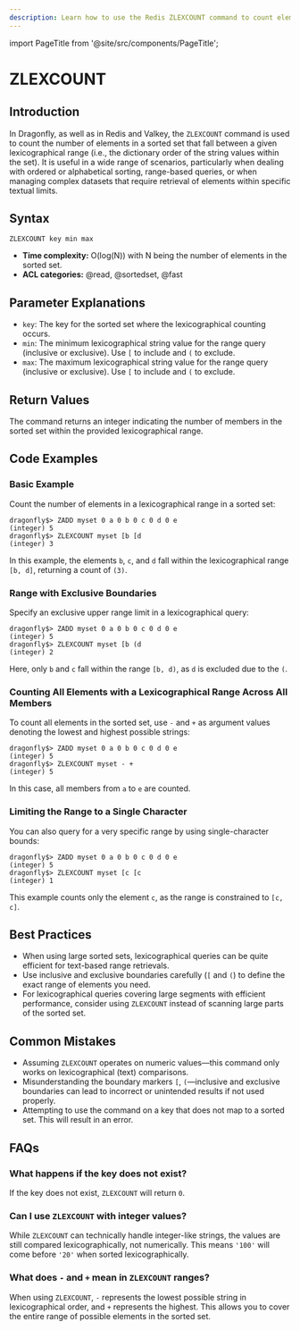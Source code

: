 ```yaml
---
description: Learn how to use the Redis ZLEXCOUNT command to count elements in a sorted set between two lexicographical values, plus expert tips beyond the official Redis docs.
---
```


import PageTitle from '@site/src/components/PageTitle';

# ZLEXCOUNT

<PageTitle title="Redis ZLEXCOUNT Explained (Better Than Official Docs)" />

## Introduction

In Dragonfly, as well as in Redis and Valkey, the `ZLEXCOUNT` command is used to count the number of elements in a sorted set that fall between a given lexicographical range (i.e., the dictionary order of the string values within the set).
It is useful in a wide range of scenarios, particularly when dealing with ordered or alphabetical sorting, range-based queries, or when managing complex datasets that require retrieval of elements within specific textual limits.

## Syntax

```shell
ZLEXCOUNT key min max
```

- **Time complexity:** O(log(N)) with N being the number of elements in the sorted set.
- **ACL categories:** @read, @sortedset, @fast

## Parameter Explanations

- `key`: The key for the sorted set where the lexicographical counting occurs.
- `min`: The minimum lexicographical string value for the range query (inclusive or exclusive). Use `[` to include and `(` to exclude.
- `max`: The maximum lexicographical string value for the range query (inclusive or exclusive). Use `[` to include and `(` to exclude.

## Return Values

The command returns an integer indicating the number of members in the sorted set within the provided lexicographical range.

## Code Examples

### Basic Example

Count the number of elements in a lexicographical range in a sorted set:

```shell
dragonfly$> ZADD myset 0 a 0 b 0 c 0 d 0 e
(integer) 5
dragonfly$> ZLEXCOUNT myset [b [d
(integer) 3
```

In this example, the elements `b`, `c`, and `d` fall within the lexicographical range `[b, d]`, returning a count of `(3)`.

### Range with Exclusive Boundaries

Specify an exclusive upper range limit in a lexicographical query:

```shell
dragonfly$> ZADD myset 0 a 0 b 0 c 0 d 0 e
(integer) 5
dragonfly$> ZLEXCOUNT myset [b (d
(integer) 2
```

Here, only `b` and `c` fall within the range `[b, d)`, as `d` is excluded due to the `(`.

### Counting All Elements with a Lexicographical Range Across All Members

To count all elements in the sorted set, use `-` and `+` as argument values denoting the lowest and highest possible strings:

```shell
dragonfly$> ZADD myset 0 a 0 b 0 c 0 d 0 e
(integer) 5
dragonfly$> ZLEXCOUNT myset - +
(integer) 5
```

In this case, all members from `a` to `e` are counted.

### Limiting the Range to a Single Character

You can also query for a very specific range by using single-character bounds:

```shell
dragonfly$> ZADD myset 0 a 0 b 0 c 0 d 0 e
(integer) 5
dragonfly$> ZLEXCOUNT myset [c [c
(integer) 1
```

This example counts only the element `c`, as the range is constrained to `[c, c]`.

## Best Practices

- When using large sorted sets, lexicographical queries can be quite efficient for text-based range retrievals.
- Use inclusive and exclusive boundaries carefully (`[` and `(`) to define the exact range of elements you need.
- For lexicographical queries covering large segments with efficient performance, consider using `ZLEXCOUNT` instead of scanning large parts of the sorted set.

## Common Mistakes

- Assuming `ZLEXCOUNT` operates on numeric values—this command only works on lexicographical (text) comparisons.
- Misunderstanding the boundary markers `[`, `(`—inclusive and exclusive boundaries can lead to incorrect or unintended results if not used properly.
- Attempting to use the command on a key that does not map to a sorted set. This will result in an error.

## FAQs

### What happens if the key does not exist?

If the key does not exist, `ZLEXCOUNT` will return `0`.

### Can I use `ZLEXCOUNT` with integer values?

While `ZLEXCOUNT` can technically handle integer-like strings, the values are still compared lexicographically, not numerically. This means `'100'` will come before `'20'` when sorted lexicographically.

### What does `-` and `+` mean in `ZLEXCOUNT` ranges?

When using `ZLEXCOUNT`, `-` represents the lowest possible string in lexicographical order, and `+` represents the highest.
This allows you to cover the entire range of possible elements in the sorted set.
